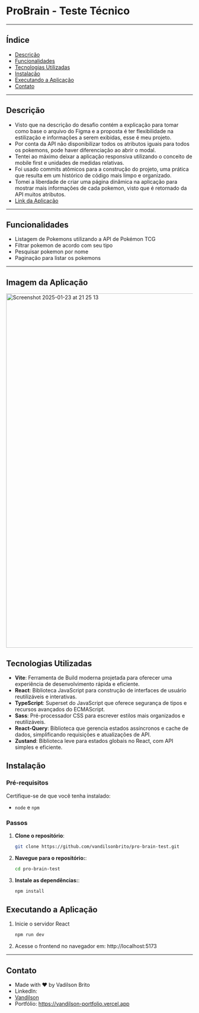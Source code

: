# **ProBrain - Teste Técnico**

---

## Índice

- [Descrição](#descrição)
- [Funcionalidades](#funcionalidades)
- [Tecnologias Utilizadas](#tecnologias-utilizadas)
- [Instalação](#instalação)
- [Executando a Aplicação](#executando-a-aplicação)
- [Contato](#contato)

---

## Descrição

- Visto que na descrição do desafio contém a explicação para tomar como base o arquivo do Figma e a proposta é ter flexibilidade na estilização e informações a serem exibidas, esse é meu projeto.
- Por conta da API não disponibilizar todos os atributos iguais para todos os pokemons, pode haver diferenciação ao abrir o modal.
- Tentei ao máximo deixar a aplicação responsiva utilizando o conceito de mobile first e unidades de medidas relativas.
- Foi usado commits atômicos para a construção do projeto, uma prática que resulta em um histórico de código mais limpo e organizado.
- Tomei a liberdade de criar uma página dinâmica na aplicação para mostrar mais informações de cada pokemon, visto que é retornado da API muitos atributos.
- [Link da Aplicação](https://pro-brain-teste-tecnico.vercel.app/)

---

## Funcionalidades

- Listagem de Pokemons utilizando a API de Pokémon TCG
- Filtrar pokemon de acordo com seu tipo
- Pesquisar pokemon por nome
- Paginação para listar os pokemons

---

## Imagem da Aplicação

<img width="953" alt="Screenshot 2025-01-23 at 21 25 13" src="https://github.com/user-attachments/assets/bacaf1bc-985b-4671-81e8-fdcecda279c2" />

## Tecnologias Utilizadas

- **Vite**: Ferramenta de Build moderna projetada para oferecer uma experiência de desenvolvimento rápida e eficiente.
- **React**: Biblioteca JavaScript para construção de interfaces de usuário reutilizáveis e interativas.
- **TypeScript**: Superset do JavaScript que oferece segurança de tipos e recursos avançados do ECMAScript.
- **Sass**: Pré-processador CSS para escrever estilos mais organizados e reutilizáveis.
- **React-Query**: Biblioteca que gerencia estados assíncronos e cache de dados, simplificando requisições e atualizações de API.
- **Zustand**: Biblioteca leve para estados globais no React, com API simples e eficiente.

## Instalação

### **Pré-requisitos**
Certifique-se de que você tenha instalado:
- `node` e `npm`

### **Passos**

1. **Clone o repositório**:
   ```bash
   git clone https://github.com/vandilsonbrito/pro-brain-test.git
    ```

2. **Navegue para o repositório:**:

   ```bash
   cd pro-brain-test
   ```

3. **Instale as dependências:**:

     ```bash
     npm install
     ```
    
## Executando a Aplicação

1. Inicie o servidor React
   ```bash
   npm run dev
   ```
3. Acesse o frontend no navegador em: http://localhost:5173

---

## Contato
- Made with ❤️ by Vadilson Brito
- LinkedIn:
- [Vandilson](https://www.linkedin.com/in/vandilson-brito-desenvolvedor-frontend/)
- Portfólio: https://vandilson-portfolio.vercel.app
